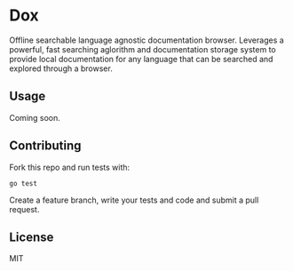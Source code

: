 # Dox
Offline searchable language agnostic documentation browser. Leverages a powerful, fast searching aglorithm and documentation storage system to provide local documentation for any language that can be searched and explored through a browser.

## Usage
Coming soon.

## Contributing
Fork this repo and run tests with:

	go test

Create a feature branch, write your tests and code and submit a pull request.

## License
MIT
